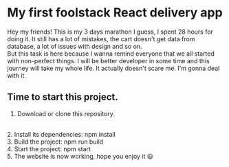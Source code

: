# My first foolstack React delivery app

Hey my friends! This is my 3 days marathon I guess, I spent 28 hours for doing it. It still has a lot of mistakes, the cart doesn't get data from database, a lot of issues with design and so on.<br>
But this task is here because I wanna remind everyone that we all started with non-perfect things. I will be better developer in some time and this journey will take my whole life. It actually doesn't scare me. I'm gonna deal with it. 
<br>


## Time to start this project.

1. Download or clone this repository.
<br>
2. Install its dependencies: npm install
<br>
3. Build the project: npm run build
<br>
4. Start the project: npm start
<br>
5. The website is now working, hope you enjoy it 😃